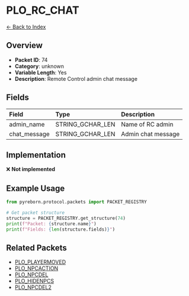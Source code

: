 # PLO_RC_CHAT

[← Back to Index](../index.md)

## Overview

- **Packet ID**: 74
- **Category**: unknown
- **Variable Length**: Yes
- **Description**: Remote Control admin chat message

## Fields

| Field | Type | Description |
|:------|:-----|:------------|
| admin_name | STRING_GCHAR_LEN | Name of RC admin |
| chat_message | STRING_GCHAR_LEN | Admin chat message |

## Implementation

❌ **Not implemented**

## Example Usage

```python
from pyreborn.protocol.packets import PACKET_REGISTRY

# Get packet structure
structure = PACKET_REGISTRY.get_structure(74)
print(f"Packet: {structure.name}")
print(f"Fields: {len(structure.fields)}")
```

## Related Packets

- [PLO_PLAYERMOVED](PLO_PLAYERMOVED.md)
- [PLO_NPCACTION](PLO_NPCACTION.md)
- [PLO_NPCDEL](PLO_NPCDEL.md)
- [PLO_HIDENPCS](PLO_HIDENPCS.md)
- [PLO_NPCDEL2](PLO_NPCDEL2.md)
